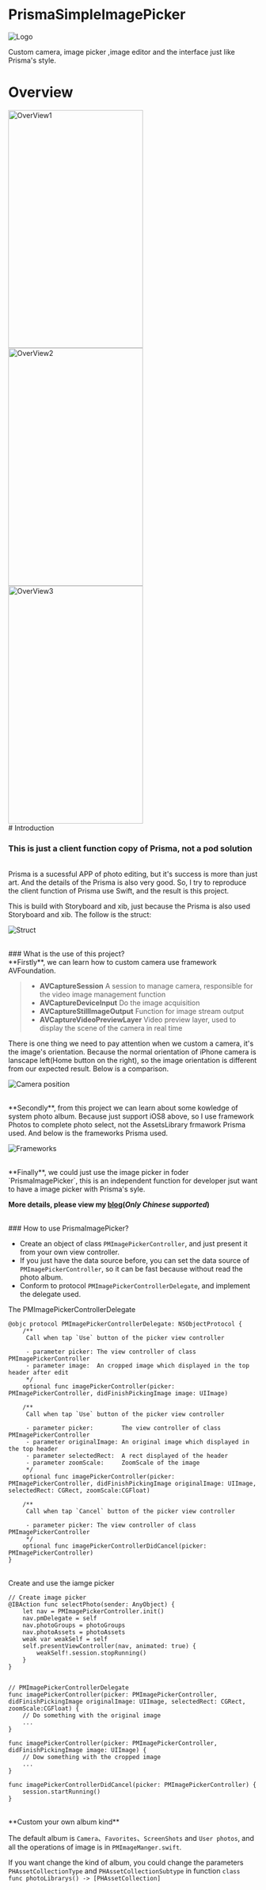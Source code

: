 # PrismaSimpleImagePicker


![Logo](https://github.com/Roylee-ML/PrismaSimpleImagePicker/blob/master/ScreenShots/logo.png)


Custom camera, image picker ,image editor and the interface just like Prisma's style.


# Overview

<img src="https://github.com/Roylee-ML/PrismaSimpleImagePicker/blob/master/ScreenShots/screenshot1.gif" width = "272" height = "480" alt="OverView1" align=center />
<img src="https://github.com/Roylee-ML/PrismaSimpleImagePicker/blob/master/ScreenShots/screenshot2.gif" width = "272" height = "480" alt="OverView2" align=center />
<img src="https://github.com/Roylee-ML/PrismaSimpleImagePicker/blob/master/ScreenShots/screenshot3.gif" width = "272" height = "480" alt="OverView3" align=center />


<br>
# Introduction

### This is just a client function copy of Prisma, not a pod solution

<br>
Prisma is a sucessful APP of photo editing, but it's success is more than just art. And the details of the Prisma is also very good. So, I try to reproduce the client function of Prisma use Swift, and the result is this project.

This is build with Storyboard and xib, just because the Prisma is also used Storyboard and xib. The follow is the struct:

![Struct](https://github.com/Roylee-ML/PrismaSimpleImagePicker/blob/master/ScreenShots/prismanib.png)

<br>
### What is the use of this project?

<br>
**Firstly**, we can learn how to custom camera use framework AVFoundation.

> * **AVCaptureSession**  A session to manage camera, responsible for the video image management function
> * **AVCaptureDeviceInput**  Do the image acquisition
> * **AVCaptureStillImageOutput** Function for image stream output
> * **AVCaptureVideoPreviewLayer** Video preview layer, used to display the scene of the camera in real time

There is one thing we need to pay attention when we custom a camera, it's the image's orientation. Because the normal orientation of iPhone camera is lanscape left(Home button on the right), so the image orientation is different from our expected result. Below is a comparison.

![Camera position](https://github.com/Roylee-ML/PrismaSimpleImagePicker/blob/master/ScreenShots/possion.png) 

<br>
**Secondly**, from this project we can learn about some kowledge of system photo album. Because just support iOS8 above, so I use framework Photos to complete photo select, not the AssetsLibrary frmawork Prisma used. And below is the frameworks Prisma used.

![Frameworks](https://github.com/Roylee-ML/PrismaSimpleImagePicker/blob/master/ScreenShots/frameworks.png)

<br>
**Finally**, we could just use the image picker in foder `PrismaImagePicker`, this is an independent function for developer jsut want to have a image picker with Prisma's syle.

**More details, please view my [blog](http://error408.com/2016/08/03/Prisma-%E6%88%90%E5%8A%9F%E7%9A%84%E4%B8%8D%E5%8F%AA%E6%98%AF%E8%89%BA%E6%9C%AF/)(*Only Chinese supported*)**

<br>
### How to use PrismaImagePicker?

* Create an object of class `PMImagePickerController`, and just present it from your own view controller.
* If you just have the data source before, you can set the data source of `PMImagePickerController`, so it can be fast because without read the photo album.
* Conform to protocol `PMImagePickerControllerDelegate`, and implement the delegate used.

The PMImagePickerControllerDelegate

```
@objc protocol PMImagePickerControllerDelegate: NSObjectProtocol {
    /**
     Call when tap `Use` button of the picker view controller
     
     - parameter picker: The view controller of class PMImagePickerController
     - parameter image:  An cropped image which displayed in the top header after edit
     */
    optional func imagePickerController(picker: PMImagePickerController, didFinishPickingImage image: UIImage)
    
    /**
     Call when tap `Use` button of the picker view controller
     
     - parameter picker:        The view controller of class PMImagePickerController
     - parameter originalImage: An original image which displayed in the top header
     - parameter selectedRect:  A rect displayed of the header
     - parameter zoomScale:     ZoomScale of the image
     */
    optional func imagePickerController(picker: PMImagePickerController, didFinishPickingImage originalImage: UIImage, selectedRect: CGRect, zoomScale:CGFloat)
    
    /**
     Call when tap `Cancel` button of the picker view controller
     
     - parameter picker: The view controller of class PMImagePickerController
     */
    optional func imagePickerControllerDidCancel(picker: PMImagePickerController)
}
```

<br>
Create and use the iamge picker

	// Create image picker
	@IBAction func selectPhoto(sender: AnyObject) {
        let nav = PMImagePickerController.init()
        nav.pmDelegate = self
        nav.photoGroups = photoGroups
        nav.photoAssets = photoAssets
        weak var weakSelf = self
        self.presentViewController(nav, animated: true) {
            weakSelf!.session.stopRunning()
        }
    }
    
    
    // PMImagePickerControllerDelegate
    func imagePickerController(picker: PMImagePickerController, didFinishPickingImage originalImage: UIImage, selectedRect: CGRect, zoomScale:CGFloat) {
        // Do something with the original image
        ...
    }
    
    func imagePickerController(picker: PMImagePickerController, didFinishPickingImage image: UIImage) {
        // Dow something with the cropped image
        ...
    }
    
    func imagePickerControllerDidCancel(picker: PMImagePickerController) {
        session.startRunning()
    }


<br>
**Custom your own album kind**

The default album is `Camera`、`Favorites`、`ScreenShots` and `User photos`, and all the operations of image is in `PMImageManger.swift`. 

If you want change the kind of album, you could change the parameters `PHAssetCollectionType` and `PHAssetCollectionSubtype` in function `class func photoLibrarys() -> [PHAssetCollection]`


